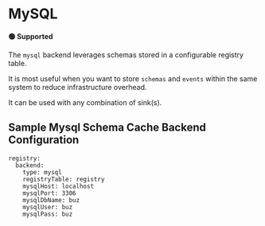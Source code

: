 # MySQL

**🟢 Supported**

The `mysql` backend leverages schemas stored in a configurable registry table.

It is most useful when you want to store `schemas` and `events` within the same system to reduce infrastructure overhead.

It can be used with any combination of sink(s).


## Sample Mysql Schema Cache Backend Configuration

```
registry:
  backend:
    type: mysql
    registryTable: registry
    mysqlHost: localhost
    mysqlPort: 3306
    mysqlDbName: buz
    mysqlUser: buz
    mysqlPass: buz
```
